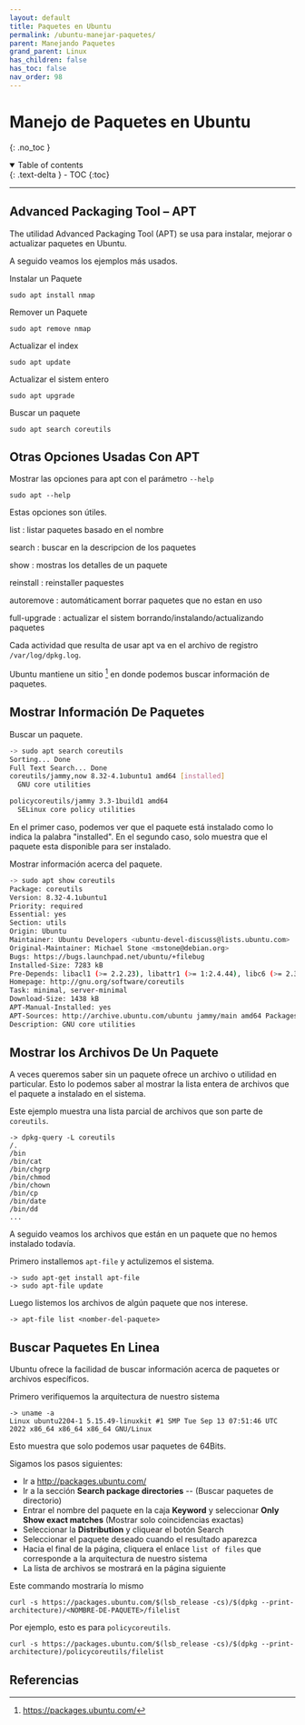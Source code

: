 ```yaml
---
layout: default
title: Paquetes en Ubuntu
permalink: /ubuntu-manejar-paquetes/
parent: Manejando Paquetes
grand_parent: Linux
has_children: false
has_toc: false
nav_order: 98
---
```


# Manejo de Paquetes en Ubuntu
{: .no_toc }

<details open markdown="block">
  <summary>
    Table of contents
  </summary>
  {: .text-delta }
- TOC
{:toc}
</details>

---

## Advanced Packaging Tool – APT

The utilidad Advanced Packaging Tool (APT) se usa para instalar, mejorar o actualizar paquetes en Ubuntu.

A seguido veamos los ejemplos más usados.

Instalar un Paquete
```
sudo apt install nmap
```
Remover un Paquete
```
sudo apt remove nmap
```

Actualizar el index 
```
sudo apt update
```
Actualizar el sistem entero
```
sudo apt upgrade
```
Buscar un paquete
```
sudo apt search coreutils
```

## Otras Opciones Usadas Con APT

Mostrar las opciones para apt con el parámetro `--help`
```
sudo apt --help
```

Estas opciones son útiles.

list 
: listar paquetes basado en el nombre

search 
: buscar en la descripcion de los paquetes

show
: mostras los detalles de un paquete

reinstall
: reinstaller paquestes

autoremove 
: automáticament borrar paquetes que no estan en uso

full-upgrade 
: actualizar el sistem borrando/instalando/actualizando paquetes

Cada actividad que resulta de usar apt va en el archivo de registro `/var/log/dpkg.log`.

Ubuntu mantiene un sitio [^1] en donde podemos buscar información de paquetes.

## Mostrar Información De Paquetes

Buscar un paquete.
```bash
-> sudo apt search coreutils
Sorting... Done
Full Text Search... Done
coreutils/jammy,now 8.32-4.1ubuntu1 amd64 [installed]
  GNU core utilities

policycoreutils/jammy 3.3-1build1 amd64
  SELinux core policy utilities  
```
En el primer caso, podemos ver que el paquete está instalado como lo indica la palabra "installed".
En el segundo caso, solo muestra que el paquete esta disponible para ser instalado.

Mostrar información acerca del paquete.
```bash
-> sudo apt show coreutils
Package: coreutils
Version: 8.32-4.1ubuntu1
Priority: required
Essential: yes
Section: utils
Origin: Ubuntu
Maintainer: Ubuntu Developers <ubuntu-devel-discuss@lists.ubuntu.com>
Original-Maintainer: Michael Stone <mstone@debian.org>
Bugs: https://bugs.launchpad.net/ubuntu/+filebug
Installed-Size: 7283 kB
Pre-Depends: libacl1 (>= 2.2.23), libattr1 (>= 1:2.4.44), libc6 (>= 2.34), libgmp10 (>= 2:6.2.1+dfsg), libselinux1 (>= 3.1~)
Homepage: http://gnu.org/software/coreutils
Task: minimal, server-minimal
Download-Size: 1438 kB
APT-Manual-Installed: yes
APT-Sources: http://archive.ubuntu.com/ubuntu jammy/main amd64 Packages
Description: GNU core utilities
```

## Mostrar los Archivos De Un Paquete

A veces queremos saber sin un paquete ofrece un archivo o utilidad en particular.
Esto lo podemos saber al mostrar la lista entera de archivos que el paquete a instalado en el sistema.

Este ejemplo muestra una lista parcial de archivos que son parte de `coreutils`.

```
-> dpkg-query -L coreutils
/.
/bin
/bin/cat
/bin/chgrp
/bin/chmod
/bin/chown
/bin/cp
/bin/date
/bin/dd
...
```

A seguido veamos los archivos que están en un paquete que no hemos instalado todavía.

Primero installemos `apt-file` y actulizemos el sistema.
```
-> sudo apt-get install apt-file
-> sudo apt-file update
```
Luego listemos los archivos de algún paquete que nos interese.
```
-> apt-file list <nomber-del-paquete>
```

## Buscar Paquetes En Linea

Ubuntu ofrece la facilidad de buscar información acerca de paquetes or archivos específicos.

Primero verifiquemos la arquitectura de nuestro sistema
```
-> uname -a
Linux ubuntu2204-1 5.15.49-linuxkit #1 SMP Tue Sep 13 07:51:46 UTC 2022 x86_64 x86_64 x86_64 GNU/Linux
```
Esto muestra que solo podemos usar paquetes de 64Bits.

Sigamos los pasos siguientes:

* Ir a http://packages.ubuntu.com/
* Ir a la sección **Search package directories** -- (Buscar paquetes de directorio)
* Entrar el nombre del paquete en la caja **Keyword** y seleccionar **Only Show exact matches** (Mostrar solo coincidencias exactas)
* Seleccionar la **Distribution** y cliquear el botón Search
* Seleccionar el paquete deseado cuando el resultado aparezca
* Hacia el final de la página, cliquera el enlace `list of files` que corresponde a la arquitectura de nuestro sistema
* La lista de archivos se mostrará en la página siguiente

Este commando mostraría lo mismo
```
curl -s https://packages.ubuntu.com/$(lsb_release -cs)/$(dpkg --print-architecture)/<NOMBRE-DE-PAQUETE>/filelist
```
Por ejemplo, esto es para `policycoreutils`.
```
curl -s https://packages.ubuntu.com/$(lsb_release -cs)/$(dpkg --print-architecture)/policycoreutils/filelist
```

## Referencias

[^1]: https://packages.ubuntu.com/